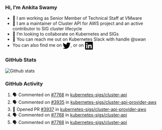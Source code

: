 ### Hi, I’m Ankita Swamy

- 💼 I am working as Senior Member of Technical Staff at VMware
- 👀 I am a maintainer of Cluster API for AWS project and an active contributor to SIG cluster lifecycle
- 💞️ I’m looking to collaborate on Kubernetes and SIGs
- 💬 You can reach me out on Kubernetes Slack with handle @swan
- You can also find me on <a href="https://twitter.com/SwamyAnkita" target="blank"><img align="center" src="https://raw.githubusercontent.com/Ankitasw/Ankitasw/master/svg/twitter.svg" alt="Ankitasw" height="25" width="25" color="#1DA1f2" /></a>, or on <a href="https://www.linkedin.com/in/Ankitaswamy/" target="blank"><img align="center" src="https://raw.githubusercontent.com/Ankitasw/Ankitasw/master/svg/linkedin.svg" alt="Ankitasw" height="25" width="25" /></a>

### GitHub Stats
![Github stats](https://github-readme-stats.vercel.app/api?username=Ankitasw&count_private=true&show_icons=true&theme=tokyonight)

### GitHub Activity 
<!--START_SECTION:activity-->
1. 🗣 Commented on [#7768](https://github.com/kubernetes-sigs/cluster-api/issues/7768) in [kubernetes-sigs/cluster-api](https://github.com/kubernetes-sigs/cluster-api)
2. 🗣 Commented on [#3935](https://github.com/kubernetes-sigs/cluster-api-provider-aws/issues/3935) in [kubernetes-sigs/cluster-api-provider-aws](https://github.com/kubernetes-sigs/cluster-api-provider-aws)
3. 💪 Opened PR [#3937](https://github.com/kubernetes-sigs/cluster-api-provider-aws/pull/3937) in [kubernetes-sigs/cluster-api-provider-aws](https://github.com/kubernetes-sigs/cluster-api-provider-aws)
4. 🗣 Commented on [#7768](https://github.com/kubernetes-sigs/cluster-api/issues/7768) in [kubernetes-sigs/cluster-api](https://github.com/kubernetes-sigs/cluster-api)
5. 🗣 Commented on [#7768](https://github.com/kubernetes-sigs/cluster-api/issues/7768) in [kubernetes-sigs/cluster-api](https://github.com/kubernetes-sigs/cluster-api)
<!--END_SECTION:activity-->
